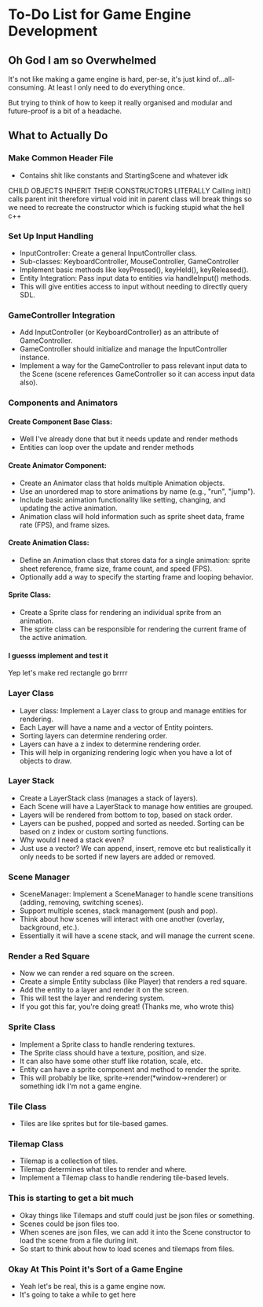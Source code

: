 # To-Do List for Game Engine Development

## Oh God I am so Overwhelmed

It's not like making a game engine is hard, per-se, it's just kind of...all-consuming. At least I only need to do everything once.

But trying to think of how to keep it really organised and modular and future-proof is a bit of a headache.

## What to Actually Do

### Make Common Header File

* Contains shit like constants and StartingScene and whatever idk

CHILD OBJECTS INHERIT THEIR CONSTRUCTORS LITERALLY
Calling init() calls parent init
therefore virtual void init in parent class will break things
so we need to recreate the constructor
which is fucking stupid what the hell c++

### Set Up Input Handling

* InputController: Create a general InputController class.
* Sub-classes: KeyboardController, MouseController, GameController
* Implement basic methods like keyPressed(), keyHeld(), keyReleased().
* Entity Integration: Pass input data to entities via handleInput() methods.
* This will give entities access to input without needing to directly query SDL.

### GameController Integration

* Add InputController (or KeyboardController) as an attribute of GameController.
* GameController should initialize and manage the InputController instance.
* Implement a way for the GameController to pass relevant input data to the Scene (scene references GameController so it can access input data also).

### Components and Animators
#### Create Component Base Class:

* Well I've already done that but it needs update and render methods
* Entities can loop over the update and render methods

#### Create Animator Component:

* Create an Animator class that holds multiple Animation objects.
* Use an unordered map to store animations by name (e.g., "run", "jump").
* Include basic animation functionality like setting, changing, and updating the active animation.
* Animation class will hold information such as sprite sheet data, frame rate (FPS), and frame sizes.

#### Create Animation Class:

* Define an Animation class that stores data for a single animation: sprite sheet reference, frame size, frame count, and speed (FPS).
* Optionally add a way to specify the starting frame and looping behavior.

#### Sprite Class:

* Create a Sprite class for rendering an individual sprite from an animation.
* The sprite class can be responsible for rendering the current frame of the active animation.

#### I guesss implement and test it

Yep let's make red rectangle go brrrr

### Layer Class

* Layer class: Implement a Layer class to group and manage entities for rendering.
* Each Layer will have a name and a vector of Entity pointers.
* Sorting layers can determine rendering order.
* Layers can have a z index to determine rendering order.
* This will help in organizing rendering logic when you have a lot of objects to draw.

### Layer Stack

* Create a LayerStack class (manages a stack of layers).
* Each Scene will have a LayerStack to manage how entities are grouped.
* Layers will be rendered from bottom to top, based on stack order.
* Layers can be pushed, popped and sorted as needed. Sorting can be based on z index or custom sorting functions.
* Why would I need a stack even?
* Just use a vector? We can append, insert, remove etc but realistically it only needs to be sorted if new layers are added or removed.

### Scene Manager

* SceneManager: Implement a SceneManager to handle scene transitions (adding, removing, switching scenes).
* Support multiple scenes, stack management (push and pop).
* Think about how scenes will interact with one another (overlay, background, etc.).
* Essentially it will have a scene stack, and will manage the current scene.

### Render a Red Square

* Now we can render a red square on the screen.
* Create a simple Entity subclass (like Player) that renders a red square.
* Add the entity to a layer and render it on the screen.
* This will test the layer and rendering system.
* If you got this far, you're doing great! (Thanks me, who wrote this)

### Sprite Class

* Implement a Sprite class to handle rendering textures.
* The Sprite class should have a texture, position, and size.
* It can also have some other stuff like rotation, scale, etc.
* Entity can have a sprite component and method to render the sprite.
* This will probably be like, sprite->render(*window->renderer) or something idk I'm not a game engine.

### Tile Class

* Tiles are like sprites but for tile-based games.

### Tilemap Class

* Tilemap is a collection of tiles.
* Tilemap determines what tiles to render and where.
* Implement a Tilemap class to handle rendering tile-based levels.

### This is starting to get a bit much

* Okay things like Tilemaps and stuff could just be json files or something.
* Scenes could be json files too.
* When scenes are json files, we can add it into the Scene constructor to load the scene from a file during init.
* So start to think about how to load scenes and tilemaps from files.

### Okay At This Point it's Sort of a Game Engine

* Yeah let's be real, this is a game engine now.
* It's going to take a while to get here
